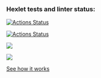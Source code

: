 ### Hexlet tests and linter status:
[![Actions Status](https://github.com/sergye/java-project-lvl2/workflows/hexlet-check/badge.svg)](https://github.com/sergye/java-project-lvl2/actions)

[![Actions Status](https://github.com/sergye/java-project-lvl2/actions/workflows/ci-gradle.yml/badge.svg)](https://github.com/sergye/java-project-lvl2/actions)

<a href="https://codeclimate.com/github/sergye/java-project-lvl2/maintainability"><img src="https://api.codeclimate.com/v1/badges/78536ed5de1b3389dd50/maintainability" /></a>

<a href="https://codeclimate.com/github/sergye/java-project-lvl2/test_coverage"><img src="https://api.codeclimate.com/v1/badges/78536ed5de1b3389dd50/test_coverage" /></a>

<a href="https://asciinema.org/a/O6cfaFQUoZT7i8DJsJzVSHnuE">See how it works</a>